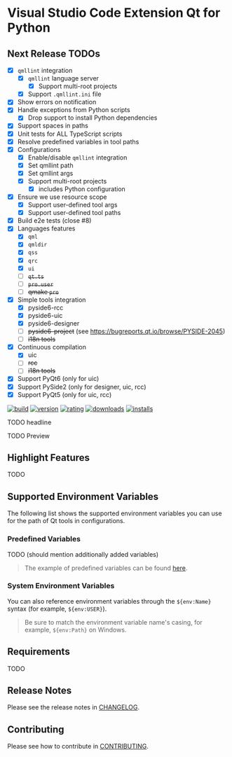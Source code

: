 # Visual Studio Code Extension Qt for Python

## Next Release TODOs

- [x] `qmllint` integration
  - [x] `qmllint` language server
    - [x] Support multi-root projects
  - [x] Support `.qmllint.ini` file
- [x] Show errors on notification
- [x] Handle exceptions from Python scripts
  - [x] Drop support to install Python dependencies
- [x] Support spaces in paths
- [x] Unit tests for ALL TypeScript scripts
- [x] Resolve predefined variables in tool paths
- [x] Configurations
  - [x] Enable/disable `qmllint` integration
  - [x] Set qmllint path
  - [x] Set qmllint args
  - [x] Support multi-root projects
    - [x] includes Python configuration
- [x] Ensure we use resource scope
  - [x] Support user-defined tool args
  - [x] Support user-defined tool paths
- [x] Build e2e tests (close #8)
- [x] Languages features
  - [x] `qml`
  - [x] `qmldir`
  - [x] `qss`
  - [x] `qrc`
  - [x] `ui`
  - [ ] ~~`qt.ts`~~
  - [ ] ~~`pro.user`~~
  - [ ] ~~qmake `pro`~~
- [x] Simple tools integration
  - [x] pyside6-rcc
  - [x] pyside6-uic
  - [x] pyside6-designer
  - [ ] ~~pyside6-project~~ (see https://bugreports.qt.io/browse/PYSIDE-2045)
  - [ ] ~~i18n tools~~
- [x] Continuous compilation
  - [x] uic
  - [ ] ~~rcc~~
  - [ ] ~~i18n tools~~
- [x] Support PyQt6 (only for uic)
- [x] Support PySide2 (only for designer, uic, rcc)
- [x] Support PyQt5 (only for uic, rcc)

[![build](https://github.com/seanwu1105/vscode-qt-for-python/workflows/build/badge.svg)](https://github.com/seanwu1105/vscode-qt-for-python/actions?query=workflow:build)
[![version](https://img.shields.io/visual-studio-marketplace/v/seanwu.vscode-qt-for-python.svg)](https://marketplace.visualstudio.com/items?itemName=seanwu.vscode-qt-for-python)
[![rating](https://img.shields.io/visual-studio-marketplace/r/seanwu.vscode-qt-for-python.svg)](https://marketplace.visualstudio.com/items?itemName=seanwu.vscode-qt-for-python)
[![downloads](https://img.shields.io/visual-studio-marketplace/d/seanwu.vscode-qt-for-python.svg)](https://marketplace.visualstudio.com/items?itemName=seanwu.vscode-qt-for-python)
[![installs](https://img.shields.io/visual-studio-marketplace/i/seanwu.vscode-qt-for-python.svg)](https://marketplace.visualstudio.com/items?itemName=seanwu.vscode-qt-for-python)

TODO headline

TODO Preview

## Highlight Features

TODO

## Supported Environment Variables

The following list shows the supported environment variables you can use for the
path of Qt tools in configurations.

### Predefined Variables

TODO (should mention additionally added variables)

> The example of predefined variables can be found
> [here](https://code.visualstudio.com/docs/editor/variables-reference).

### System Environment Variables

You can also reference environment variables through the `${env:Name}` syntax
(for example, `${env:USER}`).

> Be sure to match the environment variable name's casing, for example,
> `${env:Path}` on Windows.

## Requirements

TODO

## Release Notes

Please see the release notes in [CHANGELOG](CHANGELOG.md).

## Contributing

Please see how to contribute in [CONTRIBUTING](CONTRIBUTING.md).

